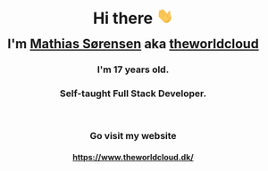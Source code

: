<h1 align="center">
    <b>Hi there</b>
    <img src="https://raw.githubusercontent.com/ABSphreak/ABSphreak/master/gifs/Hi.gif" width="30px" />
    <br> 
    <p style="font-size: 17pt; margin-top: 15px;">I'm <u>Mathias Sørensen</u> aka <u>theworldcloud</u></p>
</h1>

<h3 align="center">I'm 17 years old.</h3>
<h3 align="center">Self-taught Full Stack Developer.</h3>
<br>
<h3 align="center">Go visit my website</h3>
<h4 align="center"> <a href="https://www.theworldcloud.dk/"> https://www.theworldcloud.dk/ </a> </h4>
